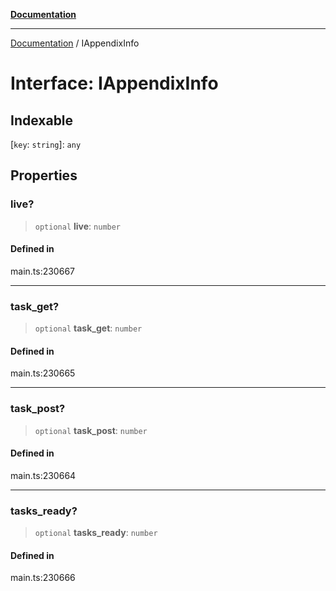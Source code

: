 [**Documentation**](../README.md)

***

[Documentation](../README.md) / IAppendixInfo

# Interface: IAppendixInfo

## Indexable

 \[`key`: `string`\]: `any`

## Properties

### live?

> `optional` **live**: `number`

#### Defined in

main.ts:230667

***

### task\_get?

> `optional` **task\_get**: `number`

#### Defined in

main.ts:230665

***

### task\_post?

> `optional` **task\_post**: `number`

#### Defined in

main.ts:230664

***

### tasks\_ready?

> `optional` **tasks\_ready**: `number`

#### Defined in

main.ts:230666
